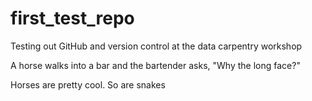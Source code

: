 # first_test_repo
Testing out GitHub and version control at the data carpentry workshop

A horse walks into a bar and the bartender asks, "Why the long face?"

Horses are pretty cool.
So are snakes
